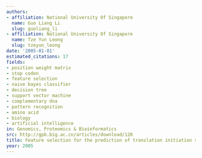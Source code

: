 ```yaml
---
authors:
- affiliation: National University Of Singapore
  name: Guo Liang Li
  slug: guoliang_li
- affiliation: National University Of Singapore
  name: Tze Yun Leong
  slug: tzeyun_leong
date: '2005-01-01'
estimated_citations: 17
fields:
- position weight matrix
- stop codon
- feature selection
- naive bayes classifier
- decision tree
- support vector machine
- complementary dna
- pattern recognition
- amino acid
- biology
- artificial intelligence
in: Genomics, Proteomics & Bioinformatics
src: http://gpb.big.ac.cn/articles/download/120
title: Feature selection for the prediction of translation initiation sites.
year: 2005
---
```

